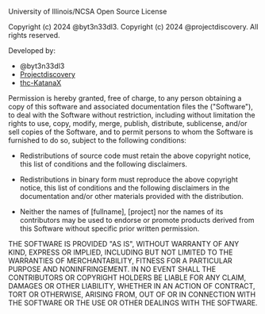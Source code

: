 University of Illinois/NCSA Open Source License

Copyright (c) 2024 @byt3n33dl3.
Copyright (c) 2024 @projectdiscovery. All rights reserved.

Developed by: 
- @byt3n33dl3
- [Projectdiscovery](https://github.com/projectdiscovery)
- [thc-KatanaX](https://github.com/byt3n33dl3/thc-KatanaX)

Permission is hereby granted, free of charge, to any person
obtaining a copy of this software and associated documentation files
the ("Software"), to deal with the Software without restriction,
including without limitation the rights to use, copy, modify, merge,
publish, distribute, sublicense, and/or sell copies of the Software,
and to permit persons to whom the Software is furnished to do so,
subject to the following conditions:

* Redistributions of source code must retain the above copyright notice,
  this list of conditions and the following disclaimers.

* Redistributions in binary form must reproduce the above copyright
  notice, this list of conditions and the following disclaimers in the
  documentation and/or other materials provided with the distribution.

* Neither the names of [fullname], [project] nor the names of its
  contributors may be used to endorse or promote products derived from
  this Software without specific prior written permission.

THE SOFTWARE IS PROVIDED "AS IS", WITHOUT WARRANTY OF ANY KIND, EXPRESS
OR IMPLIED, INCLUDING BUT NOT LIMITED TO THE WARRANTIES OF MERCHANTABILITY,
FITNESS FOR A PARTICULAR PURPOSE AND NONINFRINGEMENT. IN NO EVENT SHALL THE
CONTRIBUTORS OR COPYRIGHT HOLDERS BE LIABLE FOR ANY CLAIM, DAMAGES OR OTHER
LIABILITY, WHETHER IN AN ACTION OF CONTRACT, TORT OR OTHERWISE, ARISING FROM,
OUT OF OR IN CONNECTION WITH THE SOFTWARE OR THE USE OR OTHER DEALINGS WITH
THE SOFTWARE.
